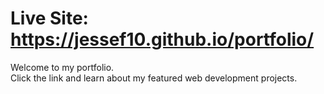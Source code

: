 # Live Site: https://jessef10.github.io/portfolio/

Welcome to my portfolio.  
Click the link and learn about my featured web development projects.
